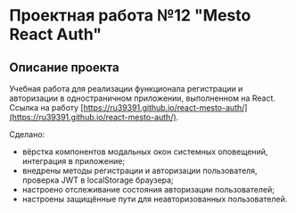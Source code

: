 # Проектная работа №12 "Mesto React Auth"

## Описание проекта

Учебная работа для реализации функционала регистрации и авторизации в одностраничном приложении, выполненном на React. Ссылка на работу [https://ru39391.github.io/react-mesto-auth/](https://ru39391.github.io/react-mesto-auth/).

Сделано: 

- вёрстка компонентов модальных окон системных оповещений, интеграция в приложение;
- внедрены методы регистрации и авторизации пользователя, проверка JWT в localStorage браузера;
- настроено отслеживание состояния авторизации пользователей;
- настроены защищённые пути для неавторизованных пользователей.
